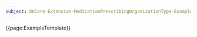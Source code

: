```yaml
---
subject: UKCore-Extension-MedicationPrescribingOrganizationType-Example
---
```

{{page:ExampleTemplate}}
